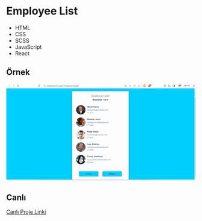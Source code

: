 # Employee List

- HTML
- CSS
- SCSS
- JavaScript
- React

## Örnek 

![Employee List](./employee.gif)

## Canlı 

[Canlı Proje Linki]() 

